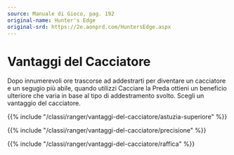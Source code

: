```yaml
---
source: Manuale di Gioco, pag. 192
original-name: Hunter's Edge
original-srd: https://2e.aonprd.com/HuntersEdge.aspx
---
```


# Vantaggi del Cacciatore

Dopo innumerevoli ore trascorse ad addestrarti per diventare un cacciatore e un
segugio più abile, quando utilizzi Cacciare la Preda ottieni un beneficio
ulteriore che varia in base al tipo di addestramento svolto. Scegli un vantaggio
del cacciatore.

{{% include "/classi/ranger/vantaggi-del-cacciatore/astuzia-superiore" %}}

{{% include "/classi/ranger/vantaggi-del-cacciatore/precisione" %}}

{{% include "/classi/ranger/vantaggi-del-cacciatore/raffica" %}}
